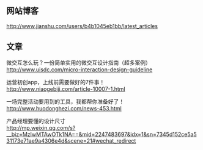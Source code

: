 ## 网站博客
http://www.jianshu.com/users/b4b1045eb1bb/latest_articles

## 文章
微交互怎么玩？一份简单实用的微交互设计指南（超多案例）  
http://www.uisdc.com/micro-interaction-design-guideline

运营初创app，上线前需要做好的7件事！  
http://www.niaogebiji.com/article-10007-1.html

一场完整活动要用到的工具，我都帮你准备好了！  
http://www.huodonghezi.com/news-453.html

产品经理要懂的设计尺寸  
http://mp.weixin.qq.com/s?__biz=MzIwMTAwOTk1NA==&mid=2247483697&idx=1&sn=7345d152ce5a531173e71ae9a4306e4d&scene=21#wechat_redirect
